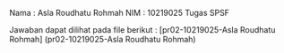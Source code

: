 Nama : Asla Roudhatu Rohmah
NIM : 10219025
Tugas SPSF

Jawaban dapat dilihat pada file berikut :
[pr02-10219025-Asla Roudhatu Rohmah] (pr02-10219025-Asla Roudhatu Rohmah)
